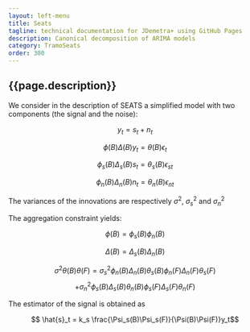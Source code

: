 ```yaml
---
layout: left-menu
title: Seats
tagline: technical documentation for JDemetra+ using GitHub Pages
description: Canonical decomposition of ARIMA models
category: TramoSeats
order: 300
---
```


## {{page.description}}

We consider in the description of SEATS a simplified model with two components (the signal and the noise):

$$ y_t = s_t + n_t $$

$$ \phi(B) \Delta(B) y_t = \theta(B)\epsilon_t $$

$$ \phi_s(B) \Delta_s(B) s_t = \theta_s(B)\epsilon_{st} $$

$$ \phi_n(B) \Delta_n(B) n_t = \theta_n(B)\epsilon_{nt} $$

The variances of the innovations are respectively $\sigma^2$, $\sigma^2_s$ and $\sigma^2_n$

The aggregation constraint yields:

$$ \phi(B) = \phi_s(B)\phi_n(B) $$

$$ \Delta(B) = \Delta_s(B)\Delta_n(B) $$

$$ 
\sigma^2\theta(B)\theta(F)=\sigma^2_s\phi_n(B)\Delta_n(B)\theta_s(B)\phi_n(F)\Delta_n(F)\theta_s(F) $$
$$ +\sigma^2_n\phi_s(B)\Delta_s(B)\theta_n(B)\phi_s(F)\Delta_s(F)\theta_n(F) 
$$


The estimator of the signal is obtained as

$$ \hat{s}_t = k_s \frac{\Psi_s(B)\Psi_s(F)}{\Psi(B)\Psi(F)}y_t$$